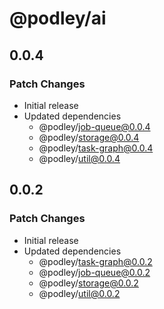 # @podley/ai

## 0.0.4

### Patch Changes

- Initial release
- Updated dependencies
  - @podley/job-queue@0.0.4
  - @podley/storage@0.0.4
  - @podley/task-graph@0.0.4
  - @podley/util@0.0.4

## 0.0.2

### Patch Changes

- Initial release
- Updated dependencies
  - @podley/task-graph@0.0.2
  - @podley/job-queue@0.0.2
  - @podley/storage@0.0.2
  - @podley/util@0.0.2

